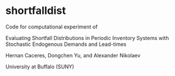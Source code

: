 # shortfalldist

Code for computational experiment of

Evaluating Shortfall Distributions in Periodic Inventory Systems with Stochastic Endogenous Demands and Lead-times

Hernan Caceres, Dongchen Yu, and Alexander Nikolaev

University at Buffalo (SUNY)
